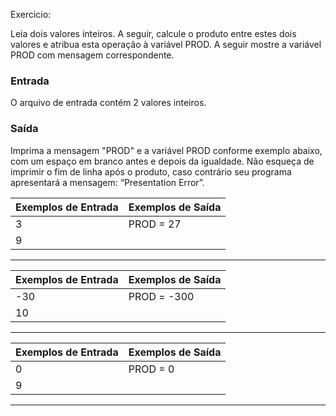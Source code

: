 Exercicio:

Leia dois valores inteiros. A seguir, calcule o produto entre estes dois valores e atribua esta operação à variável PROD. A seguir mostre a variável PROD com mensagem correspondente.   

### Entrada
O arquivo de entrada contém 2 valores inteiros.

### Saída
Imprima a mensagem "PROD" e a variável PROD conforme exemplo abaixo, com um espaço em branco antes e depois da igualdade. Não esqueça de imprimir o fim de linha após o produto, caso contrário seu programa apresentará a mensagem: “Presentation Error”.

| Exemplos de Entrada | 	Exemplos de Saída  |
| ------------- | ------------- |
| 3  | PROD = 27  |
| 9  |  |

----------------------------------------------------
| Exemplos de Entrada | 	Exemplos de Saída  |
| ------------- | ------------- |
| -30 | PROD = -300  |
| 10  |  |
---------------------------------------------------
| Exemplos de Entrada | 	Exemplos de Saída  |
| ------------- | ------------- |
| 0 | PROD = 0  |
| 9  |  |
---------------------------------------------------